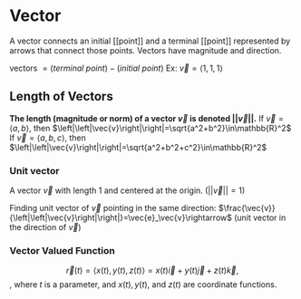 # Vector
A vector connects an initial [[point]] and a terminal [[point]] represented by arrows that connect those points. Vectors have magnitude and direction.

vectors $=\left(terminal\ point\right)-\left(initial\ point\right)$
Ex: $\vec{v}=\langle1,1,1\rangle$

## Length of Vectors
**The length (magnitude or norm) of a vector $\vec{v}$ is denoted $\left|\left|\vec{v}\right|\right|$.**
If $\vec{v}=\langle a,b\rangle$, then $\left|\left|\vec{v}\right|\right|=\sqrt{a^2+b^2}\in\mathbb{R}^2$
If $\vec{v}=\langle a,b,c\rangle$, then $\left|\left|\vec{v}\right|\right|=\sqrt{a^2+b^2+c^2}\in\mathbb{R}^2$

### Unit vector
A vector $\vec{v}$ with length 1 and centered at the origin. $(\left|\left|\vec{v}\right|\right|=1)$

Finding unit vector of $\vec{v}$ pointing in the same direction: $\frac{\vec{v}}{\left|\left|\vec{v}\right|\right|}=\vec{e}_\vec{v}\rightarrow$ (unit vector in the direction of $\vec{v}$)

### Vector Valued Function
$$\vec{r}(t)=\left\langle x(t), y(t), z(t)\right\rangle=x(t) \vec{i}+y(t) \vec{j}+z(t) \vec{k},
$$
, where $t$ is a parameter, and $x(t), y(t)$, and $z(t)$ are coordinate functions.
